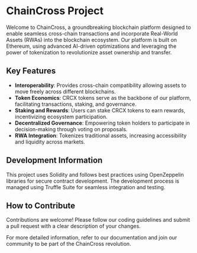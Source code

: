 # ChainCross Project

Welcome to ChainCross, a groundbreaking blockchain platform designed to enable seamless cross-chain transactions and incorporate Real-World Assets (RWAs) into the blockchain ecosystem. Our platform is built on Ethereum, using advanced AI-driven optimizations and leveraging the power of tokenization to revolutionize asset ownership and transfer.

## Key Features

- **Interoperability**: Provides cross-chain compatibility allowing assets to move freely across different blockchains.
- **Token Economics**: CRCX tokens serve as the backbone of our platform, facilitating transactions, staking, and governance.
- **Staking and Rewards**: Users can stake CRCX tokens to earn rewards, incentivizing ecosystem participation.
- **Decentralized Governance**: Empowering token holders to participate in decision-making through voting on proposals.
- **RWA Integration**: Tokenizes traditional assets, increasing accessibility and liquidity across markets.

## Development Information

This project uses Solidity and follows best practices using OpenZeppelin libraries for secure contract development. The development process is managed using Truffle Suite for seamless integration and testing.

## How to Contribute

Contributions are welcome! Please follow our coding guidelines and submit a pull request with a clear description of your changes.

For more detailed information, refer to our documentation and join our community to be part of the ChainCross revolution.


<!---
ChainCrossX/ChainCrossX is a ✨ special ✨ repository because its `README.md` (this file) appears on your GitHub profile.
You can click the Preview link to take a look at your changes.
--->
